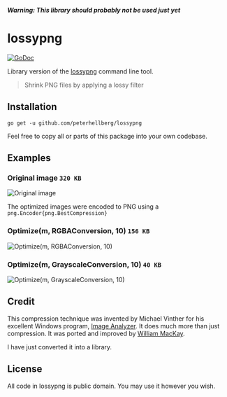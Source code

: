 ***Warning: This library should probably not be used just yet***

# lossypng

[![GoDoc](https://img.shields.io/badge/godoc-reference-blue.svg?style=flat)](https://godoc.org/github.com/peterhellberg/lossypng)

Library version of the [lossypng](https://github.com/foobaz/lossypng) command line tool.

> Shrink PNG files by applying a lossy filter

## Installation

    go get -u github.com/peterhellberg/lossypng

Feel free to copy all or parts of this package into your own codebase.

## Examples

### Original image `320 KB`

![Original image](http://assets.c7.se/lossypng/dakar-original.png)

The optimized images were encoded to PNG using a `png.Encoder{png.BestCompression}`

### Optimize(m, RGBAConversion, 10) `156 KB`

![Optimize(m, RGBAConversion, 10)](http://assets.c7.se/lossypng/dakar-rgba-10.png)

### Optimize(m, GrayscaleConversion, 10) `40 KB`

![Optimize(m, GrayscaleConversion, 10)](http://assets.c7.se/lossypng/dakar-grayscale-10.png)

## Credit

This compression technique was invented by Michael Vinther for his excellent
Windows program, [Image Analyzer](http://meesoft.logicnet.dk/Analyzer/). It
does much more than just compression. It was ported and improved by
[William MacKay](https://github.com/foobaz/lossypng).

I have just converted it into a library.

## License

All code in lossypng is public domain. You may use it however you wish.
